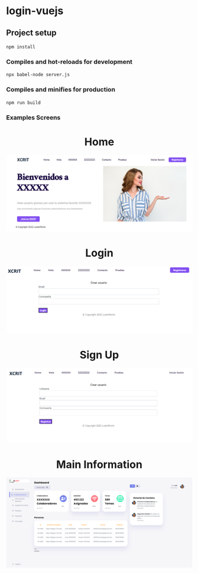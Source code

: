 # login-vuejs

## Project setup
```
npm install
```

### Compiles and hot-reloads for development
```
npx babel-node server.js
```

### Compiles and minifies for production
```
npm run build
```


### Examples Screens


<center><h1>Home</h1></center>
<img src="public\assets\img\muestra1.png" alt="My cool logo"/>
<br>
<center><h1>Login</h1></center>
<img src="public\assets\img\muestra2.png"  alt="My cool logo"/>
<br>
<center><h1>Sign Up</h1></center>
<img src="public\assets\img\muestra3.png"  alt="My cool logo"/>
<br>
<center><h1>Main Information</h1></center>
<img src="public\assets\img\muestra4.png"  alt="My cool logo"/>
